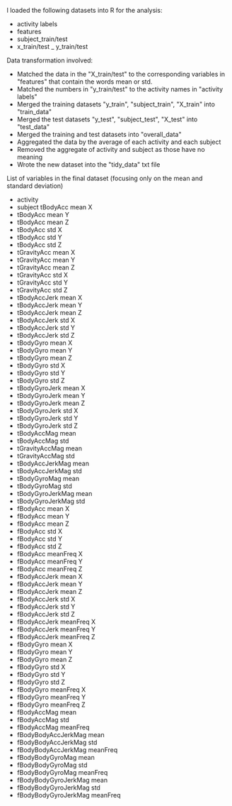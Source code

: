 I loaded the following datasets into R for the analysis:
- activity labels
- features
- subject_train/test
- x_train/test
_ y_train/test

Data transformation involved:
- Matched the data in the "X_train/test" to the corresponding variables in "features" that contain the words mean or std.
- Matched the numbers in "y_train/test" to the activity names in "activity labels"
- Merged the training datasets "y_train", "subject_train", "X_train" into "train_data"
- Merged the test datasets "y_test", "subject_test", "X_test" into "test_data"
- Merged the training and test datasets into "overall_data"
- Aggregated the data by the average of each activity and each subject
- Removed the aggregate of activity and subject as those have no meaning
- Wrote the new dataset into the "tidy_data" txt file

List of variables in the final dataset (focusing only on the mean and standard deviation)
- activity
- subject	tBodyAcc mean   X	
- tBodyAcc mean   Y	
- tBodyAcc mean   Z	
- tBodyAcc std   X	
- tBodyAcc std   Y	
- tBodyAcc std   Z	
- tGravityAcc mean   X	
- tGravityAcc mean   Y	
- tGravityAcc mean   Z	
- tGravityAcc std   X	
- tGravityAcc std   Y	
- tGravityAcc std   Z	
- tBodyAccJerk mean   X	
- tBodyAccJerk mean   Y	
- tBodyAccJerk mean   Z	
- tBodyAccJerk std   X	
- tBodyAccJerk std   Y	
- tBodyAccJerk std   Z	
- tBodyGyro mean   X	
- tBodyGyro mean   Y	
- tBodyGyro mean   Z	
- tBodyGyro std   X	
- tBodyGyro std   Y	
- tBodyGyro std   Z	
- tBodyGyroJerk mean   X	
- tBodyGyroJerk mean   Y	
- tBodyGyroJerk mean   Z	
- tBodyGyroJerk std   X	
- tBodyGyroJerk std   Y	
- tBodyGyroJerk std   Z	
- tBodyAccMag mean  	
- tBodyAccMag std  	
- tGravityAccMag mean  	
- tGravityAccMag std  	
- tBodyAccJerkMag mean  	
- tBodyAccJerkMag std  	
- tBodyGyroMag mean  	
- tBodyGyroMag std  	
- tBodyGyroJerkMag mean  	
- tBodyGyroJerkMag std  	
- fBodyAcc mean   X	
- fBodyAcc mean   Y	
- fBodyAcc mean   Z	
- fBodyAcc std   X	
- fBodyAcc std   Y	
- fBodyAcc std   Z	
- fBodyAcc meanFreq   X	
- fBodyAcc meanFreq   Y	
- fBodyAcc meanFreq   Z	
- fBodyAccJerk mean   X	
- fBodyAccJerk mean   Y	
- fBodyAccJerk mean   Z	
- fBodyAccJerk std   X	
- fBodyAccJerk std   Y	
- fBodyAccJerk std   Z	
- fBodyAccJerk meanFreq   X	
- fBodyAccJerk meanFreq   Y	
- fBodyAccJerk meanFreq   Z	
- fBodyGyro mean   X	
- fBodyGyro mean   Y	
- fBodyGyro mean   Z	
- fBodyGyro std   X	
- fBodyGyro std   Y	
- fBodyGyro std   Z	
- fBodyGyro meanFreq   X	
- fBodyGyro meanFreq   Y	
- fBodyGyro meanFreq   Z	
- fBodyAccMag mean  	
- fBodyAccMag std  	
- fBodyAccMag meanFreq  	
- fBodyBodyAccJerkMag mean  	
- fBodyBodyAccJerkMag std  	
- fBodyBodyAccJerkMag meanFreq  	
- fBodyBodyGyroMag mean  	
- fBodyBodyGyroMag std  	
- fBodyBodyGyroMag meanFreq  	
- fBodyBodyGyroJerkMag mean  	
- fBodyBodyGyroJerkMag std  	
- fBodyBodyGyroJerkMag meanFreq  
